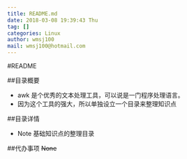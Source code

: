 ```yaml
---
title: README.md
date: 2018-03-08 19:39:43 Thu
tag: []
categories: Linux
author: wmsj100
mail: wmsj100@hotmail.com
---
```


#README

##目录概要
- awk 是个优秀的文本处理工具，可以说是一门程序处理语言。
- 因为这个工具的强大，所以单独设立一个目录来整理知识点

##目录详情
- Note 基础知识点的整理目录

##代办事项
~~None~~
